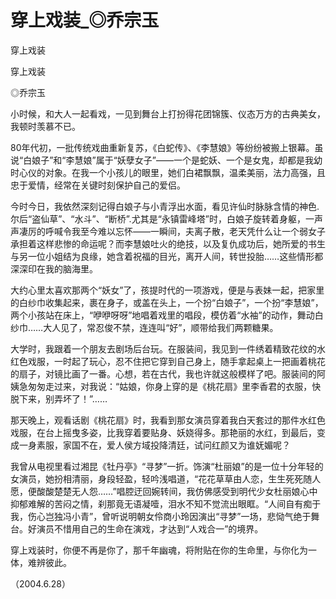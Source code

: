 # 穿上戏装_◎乔宗玉

穿上戏装

穿上戏装

◎乔宗玉

小时候，和大人一起看戏，一见到舞台上打扮得花团锦簇、仪态万方的古典美女，我顿时羡慕不已。

80年代初，一批传统戏曲重新复苏，《白蛇传》、《李慧娘》等纷纷被搬上银幕。虽说“白娘子”和“李慧娘”属于“妖孽女子”——一个是蛇妖、一个是女鬼，却都是我幼时心仪的对象。在我一个小孩儿的眼里，她们白裙飘飘，温柔美丽，法力高强，且忠于爱情，经常在关键时刻保护自己的爱侣。

今时今日，我依然深刻记得白娘子与小青浮出水面，看见许仙时脉脉含情的神色.尔后“盗仙草”、“水斗”、“断桥”.尤其是“永镇雷峰塔”时，白娘子旋转着身躯，一声声凄厉的呼喊令我至今难以忘怀——一瞬间，夫离子散，老天凭什么让一个弱女子承担着这样悲惨的命运呢？而李慧娘吐火的绝技，以及复仇成功后，她所爱的书生与另一位小姐结为良缘，她含着祝福的目光，离开人间，转世投胎……这些情形都深深印在我的脑海里。

大约心里太喜欢那两个“妖女”了，孩提时代的一项游戏，便是与表妹一起，把家里的白纱巾收集起来，裹在身子，或盖在头上，一个扮“白娘子”，一个扮“李慧娘”，两个小孩站在床上，“咿咿呀呀”地唱着戏里的唱段，模仿着“水袖”的动作，舞动白纱巾……大人见了，常忍俊不禁，连连叫“好”，顺带给我们两颗糖果。

大学时，我跟着一个朋友去剧场后台玩。在服装间，我见到一件绣着精致花纹的水红色戏服，一时起了玩心，忍不住把它穿到自己身上，随手拿起桌上一把画着桃花的扇子，对镜比画了一番。心想，若在古代，我也许就这般模样了吧。服装间的阿姨急匆匆走过来，对我说：“姑娘，你身上穿的是《桃花扇》里李香君的衣服，快脱下来，别弄坏了！”……

那天晚上，观看话剧《桃花扇》时，我看到那女演员穿着我白天套过的那件水红色戏服，在台上摇曳多姿，比我穿着要贴身、妖娆得多。那艳丽的水红，到最后，变成一身素服，家国不在，爱人侯方域投降清廷，试问红颜又为谁妩媚呢？

我曾从电视里看过湘昆《牡丹亭》“寻梦”一折。饰演“杜丽娘”的是一位十分年轻的女演员，她扮相清丽，身段轻盈，轻吟浅唱道，“花花草草由人恋，生生死死随人愿，便酸酸楚楚无人怨……”唱腔迂回婉转间，我仿佛感受到明代少女杜丽娘心中抑郁难解的苦闷之情，刹那竟无语凝噎，泪水不知不觉流出眼眶。“人间自有痴于我，伤心岂独冯小青”，曾听说明朝女伶商小玲因演出“寻梦”一场，悲恸气绝于舞台。好演员不惜用自己的生命在演戏，才达到“人戏合一”的境界。

穿上戏装时，你便不再是你了，那千年幽魂，将附贴在你的生命里，与你化为一体，难辨彼此。

（2004.6.28）